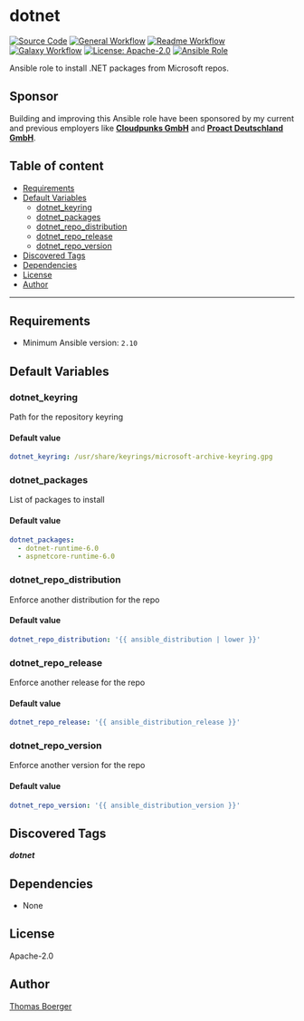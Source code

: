 # dotnet

[![Source Code](https://img.shields.io/badge/github-source%20code-blue?logo=github&amp;logoColor=white)](https://github.com/rolehippie/dotnet)
[![General Workflow](https://github.com/rolehippie/dotnet/actions/workflows/general.yml/badge.svg)](https://github.com/rolehippie/dotnet/actions/workflows/general.yml)
[![Readme Workflow](https://github.com/rolehippie/dotnet/actions/workflows/readme.yml/badge.svg)](https://github.com/rolehippie/dotnet/actions/workflows/readme.yml)
[![Galaxy Workflow](https://github.com/rolehippie/dotnet/actions/workflows/galaxy.yml/badge.svg)](https://github.com/rolehippie/dotnet/actions/workflows/galaxy.yml)
[![License: Apache-2.0](https://img.shields.io/github/license/rolehippie/dotnet)](https://github.com/rolehippie/dotnet/blob/master/LICENSE)
[![Ansible Role](https://img.shields.io/badge/role-rolehippie.dotnet-blue)](https://galaxy.ansible.com/rolehippie/dotnet)

Ansible role to install .NET packages from Microsoft repos.

## Sponsor

Building and improving this Ansible role have been sponsored by my current and previous employers like **[Cloudpunks GmbH](https://cloudpunks.de)** and **[Proact Deutschland GmbH](https://www.proact.eu)**.

## Table of content

- [Requirements](#requirements)
- [Default Variables](#default-variables)
  - [dotnet_keyring](#dotnet_keyring)
  - [dotnet_packages](#dotnet_packages)
  - [dotnet_repo_distribution](#dotnet_repo_distribution)
  - [dotnet_repo_release](#dotnet_repo_release)
  - [dotnet_repo_version](#dotnet_repo_version)
- [Discovered Tags](#discovered-tags)
- [Dependencies](#dependencies)
- [License](#license)
- [Author](#author)

---

## Requirements

- Minimum Ansible version: `2.10`


## Default Variables

### dotnet_keyring

Path for the repository keyring

#### Default value

```YAML
dotnet_keyring: /usr/share/keyrings/microsoft-archive-keyring.gpg
```

### dotnet_packages

List of packages to install

#### Default value

```YAML
dotnet_packages:
  - dotnet-runtime-6.0
  - aspnetcore-runtime-6.0
```

### dotnet_repo_distribution

Enforce another distribution for the repo

#### Default value

```YAML
dotnet_repo_distribution: '{{ ansible_distribution | lower }}'
```

### dotnet_repo_release

Enforce another release for the repo

#### Default value

```YAML
dotnet_repo_release: '{{ ansible_distribution_release }}'
```

### dotnet_repo_version

Enforce another version for the repo

#### Default value

```YAML
dotnet_repo_version: '{{ ansible_distribution_version }}'
```

## Discovered Tags

**_dotnet_**


## Dependencies

- None

## License

Apache-2.0

## Author

[Thomas Boerger](https://github.com/tboerger)

